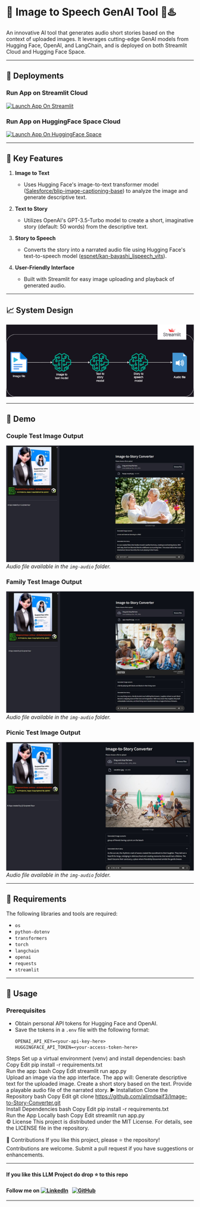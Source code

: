 # 🏰 Image to Speech GenAI Tool 🌟♨️  
An innovative AI tool that generates audio short stories based on the context of uploaded images. It leverages cutting-edge GenAI models from Hugging Face, OpenAI, and LangChain, and is deployed on both Streamlit Cloud and Hugging Face Space.  

---

## 📢 Deployments  

### Run App on Streamlit Cloud  
[![Launch App On Streamlit](https://img.shields.io/badge/Streamlit-Run%20App-orange)](https://huggingface.co/spaces/alimdsaif3/Image-to-Speech-GenAI-Tool-Using-LLM)  

### Run App on HuggingFace Space Cloud  
[![Launch App On HuggingFace Space](https://img.shields.io/badge/HuggingFace-Run%20App-yellow)](https://huggingface.co/spaces/alimdsaif3/Image-to-Speech-GenAI-Tool-Using-LLM)  

---

## 🎯 Key Features  

1. **Image to Text**  
   - Uses Hugging Face's image-to-text transformer model ([Salesforce/blip-image-captioning-base](https://huggingface.co/Salesforce/blip-image-captioning-base)) to analyze the image and generate descriptive text.  

2. **Text to Story**  
   - Utilizes OpenAI's GPT-3.5-Turbo model to create a short, imaginative story (default: 50 words) from the descriptive text.  

3. **Story to Speech**  
   - Converts the story into a narrated audio file using Hugging Face's text-to-speech model ([espnet/kan-bayashi_ljspeech_vits](https://huggingface.co/espnet/kan-bayashi_ljspeech_vits)).  

4. **User-Friendly Interface**  
   - Built with Streamlit for easy image uploading and playback of generated audio.  

---

## 📈 System Design  

![System Design Diagram](img/system-design.drawio.png)  

---

## 📂 Demo  

### Couple Test Image Output  
![Couple Test Image Output](img-audio/CoupleOutput.jpg)  
*Audio file available in the `img-audio` folder.*  

### Family Test Image Output  
![Family Test Image Output](img-audio/FamilyOutput.jpg)  
*Audio file available in the `img-audio` folder.*  

### Picnic Test Image Output  
![Picnic Vacation Test Image Output](img-audio/PicnicOutput.jpg)  
*Audio file available in the `img-audio` folder.*  

---

## 🌟 Requirements  

The following libraries and tools are required:  

- `os`  
- `python-dotenv`  
- `transformers`  
- `torch`  
- `langchain`  
- `openai`  
- `requests`  
- `streamlit`  

---

## 🚀 Usage  

### Prerequisites  
- Obtain personal API tokens for Hugging Face and OpenAI.  
- Save the tokens in a `.env` file with the following format:  
  ```env
  OPENAI_API_KEY=<your-api-key-here>  
  HUGGINGFACE_API_TOKEN=<your-access-token-here>  
Steps
Set up a virtual environment (venv) and install dependencies:
bash
Copy
Edit
pip install -r requirements.txt  
Run the app:
bash
Copy
Edit
streamlit run app.py  
Upload an image via the app interface.
The app will:
Generate descriptive text for the uploaded image.
Create a short story based on the text.
Provide a playable audio file of the narrated story.
▶️ Installation
Clone the Repository
bash
Copy
Edit
git clone https://github.com/alimdsaif3/Image-to-Story-Converter.git  
Install Dependencies
bash
Copy
Edit
pip install -r requirements.txt  
Run the App Locally
bash
Copy
Edit
streamlit run app.py  
©️ License
This project is distributed under the MIT License. For details, see the LICENSE file in the repository.

🤝 Contributions
If you like this project, please ⭐ the repository! Contributions are welcome. Submit a pull request if you have suggestions or enhancements.

---

#### **If you like this LLM Project do drop ⭐ to this repo**
#### Follow me on [![LinkedIn](https://img.shields.io/badge/linkedin-%230077B5.svg?style=for-the-badge&logo=linkedin&logoColor=white)](https://www.linkedin.com/in/md-saif-ali-9815a774/) &nbsp; [![GitHub](https://img.shields.io/badge/github-%23121011.svg?style=for-the-badge&logo=github&logoColor=white)](https://github.com/alimdsaif3)

---
